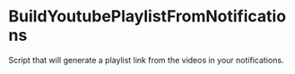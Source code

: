 # BuildYoutubePlaylistFromNotifications
Script that will generate a playlist link from the videos in your notifications.
